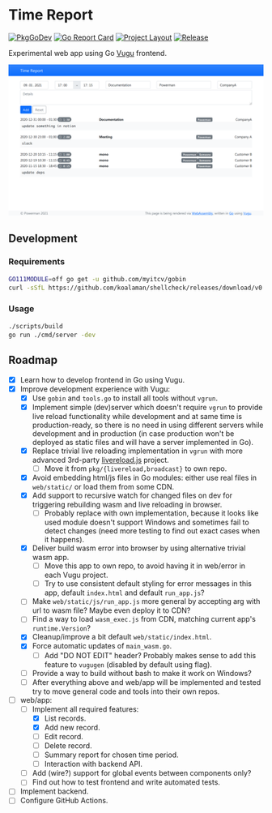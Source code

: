 # Time Report

[![PkgGoDev](https://pkg.go.dev/badge/github.com/powerman/tr)](https://pkg.go.dev/github.com/powerman/tr)
[![Go Report Card](https://goreportcard.com/badge/github.com/powerman/tr)](https://goreportcard.com/report/github.com/powerman/tr)
[![Project Layout](https://img.shields.io/badge/Standard%20Go-Project%20Layout-informational)](https://github.com/golang-standards/project-layout)
[![Release](https://img.shields.io/github/v/release/powerman/tr)](https://github.com/powerman/tr/releases/latest)

Experimental web app using Go [Vugu](https://www.vugu.org/) frontend.

![Screenshot](assets/screenshot.png)

## Development

### Requirements

```sh
GO111MODULE=off go get -u github.com/myitcv/gobin
curl -sSfL https://github.com/koalaman/shellcheck/releases/download/v0.7.1/shellcheck-v0.7.1.$(uname).x86_64.tar.xz | sudo tar xJf - -C /usr/local/bin --strip-components=1 shellcheck-v0.7.1/shellcheck
```

### Usage

```sh
./scripts/build
go run ./cmd/server -dev
```

## Roadmap

- [x] Learn how to develop frontend in Go using Vugu.
- [x] Improve development experience with Vugu:
  - [x] Use `gobin` and `tools.go` to install all tools without `vgrun`.
  - [x] Implement simple (dev)server which doesn't require `vgrun` to
    provide live reload functionality while development and at same time
    is production-ready, so there is no need in using different servers
    while development and in production (in case production won't be
    deployed as static files and will have a server implemented in Go).
  - [x] Replace trivial live reloading implementation in `vgrun` with more
    advanced 3rd-party [livereload.js](https://github.com/livereload/livereload-js) project.
    - [ ] Move it from `pkg/{livereload,broadcast}` to own repo.
  - [x] Avoid embedding html/js files in Go modules: either use real files
    in `web/static/` or load them from some CDN.
  - [x] Add support to recursive watch for changed files on dev for
    triggering rebuilding wasm and live reloading in browser.
    - [ ] Probably replace with own implementation, because it looks like
      used module doesn't support Windows and sometimes fail to detect
      changes (need more testing to find out exact cases when it happens).
  - [x] Deliver build wasm error into browser by using alternative trivial
        wasm app.
    - [ ] Move this app to own repo, to avoid having it in web/error in
          each Vugu project.
    - [ ] Try to use consistent default styling for error messages in this
          app, default `index.html` and default `run_app.js`?
  - [ ] Make `web/static/js/run_app.js` more general by accepting arg with
        url to wasm file? Maybe even deploy it to CDN?
  - [ ] Find a way to load `wasm_exec.js` from CDN, matching current app's
        `runtime.Version`?
  - [x] Cleanup/improve a bit default `web/static/index.html`.
  - [x] Force automatic updates of `main_wasm.go`.
    - [ ] Add "DO NOT EDIT" header? Probably makes sense to add this
          feature to `vugugen` (disabled by default using flag).
  - [ ] Provide a way to build without bash to make it work on Windows?
  - [ ] After everything above and web/app will be implemented and tested
        try to move general code and tools into their own repos.
- [ ] web/app:
  - [ ] Implement all required features:
    - [x] List records.
    - [x] Add new record.
    - [ ] Edit record.
    - [ ] Delete record.
    - [ ] Summary report for chosen time period.
    - [ ] Interaction with backend API.
  - [ ] Add (wire?) support for global events between components only?
  - [ ] Find out how to test frontend and write automated tests.
- [ ] Implement backend.
- [ ] Configure GitHub Actions.
